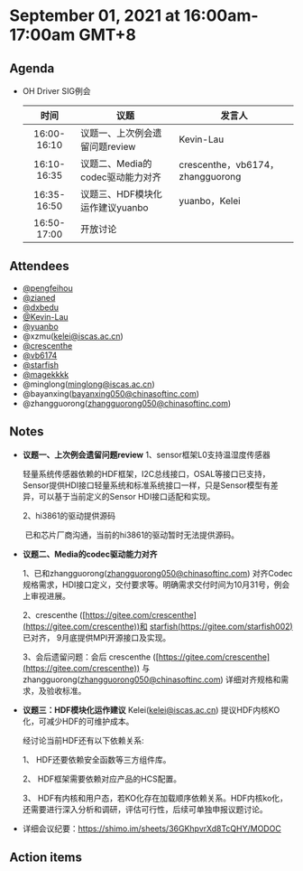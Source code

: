 #  September 01, 2021 at 16:00am-17:00am GMT+8

## Agenda

- OH Driver SIG例会[](https://meeting.tencent.com/s/O6GmTrcZcV8a)

  |    时间     | 议题                             | 发言人                           |
  | :---------: | -------------------------------- | -------------------------------- |
  | 16:00-16:10 | 议题一、上次例会遗留问题review   | Kevin-Lau                        |
  | 16:10-16:35 | 议题二、Media的codec驱动能力对齐 | crescenthe，vb6174，zhangguorong |
  | 16:35-16:50 | 议题三、HDF模块化运作建议yuanbo  | yuanbo，Kelei                    |
  | 16:50-17:00 | 开放讨论                         |                                  |

## Attendees

- [@pengfeihou](https://gitee.com/pengfeihou)
- [@zianed](https://gitee.com/zianed)
- [@dxbedu](https://gitee.com/dxbedu)
- [@Kevin-Lau](https://gitee.com/Kevin-Lau)
- [@yuanbo](https://gitee.com/yuanbogit)
- @xzmu(kelei@iscas.ac.cn)
- [@crescenthe](https://gitee.com/crescenthe)
- [@vb6174](https://gitee.com/vb6174)
- [@starfish](https://gitee.com/starfish002)
- [@magekkkk](https://gitee.com/magekkkk)
- @minglong(minglong@iscas.ac.cn)
- @bayanxing(bayanxing050@chinasoftinc.com)
- @zhangguorong(zhangguorong050@chinasoftinc.com)

## Notes

- **议题一、上次例会遗留问题review**
  1、sensor框架L0支持温湿度传感器 
  
  ​      轻量系统传感器依赖的HDF框架，I2C总线接口，OSAL等接口已支持，Sensor提供HDI接口轻量系统和标准系统接口一样，只是Sensor模型有差异，可以基于当前定义的Sensor HDI接口适配和实现。
  
   2、hi3861的驱动提供源码
  
  ​       已和芯片厂商沟通，当前的hi3861的驱动暂时无法提供源码。 
  
- **议题二、Media的codec驱动能力对齐**

   1、已和zhangguorong(zhangguorong050@chinasoftinc.com) 对齐Codec规格需求，HDI接口定义，交付要求等。明确需求交付时间为10月31号，例会上审视进展。

   2、crescenthe ([https://gitee.com/crescenthe](https://gitee.com/crescenthe))和 [starfish(https://gitee.com/starfish002)](https//gitee.com/starfish002) 已对齐， 9月底提供MPI开源接口及实现。

   3、会后遗留问题：会后 crescenthe ([https://gitee.com/crescenthe](https://gitee.com/crescenthe)) 与 zhangguorong(zhangguorong050@chinasoftinc.com) 详细对齐规格和需求，及验收标准。 

- **议题三：HDF模块化运作建议**
   Kelei(kelei@iscas.ac.cn) 提议HDF内核KO化，可减少HDF的可维护成本。
  
   经讨论当前HDF还有以下依赖关系:
  
   1、 HDF还要依赖安全函数等三方组件库。
  
   2、 HDF框架需要依赖对应产品的HCS配置。
  
   3、 HDF有内核和用户态，若KO化存在加载顺序依赖关系。HDF内核ko化，还需要进行深入分析和调研，评估可行性，后续可单独申报议题讨论。

  

-  详细会议纪要：https://shimo.im/sheets/36GKhpvrXd8TcQHY/MODOC

  


  ## Action items

  

